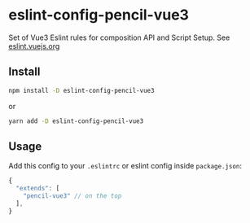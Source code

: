 # eslint-config-pencil-vue3

Set of Vue3 Eslint rules for composition API and Script Setup. See [eslint.vuejs.org](https://eslint.vuejs.org/)

## Install

```sh
npm install -D eslint-config-pencil-vue3
```

or

```sh
yarn add -D eslint-config-pencil-vue3
```

## Usage

Add this config to your `.eslintrc` or eslint config inside `package.json`:

```js
{
  "extends": [
    "pencil-vue3" // on the top
  ],
}
```

